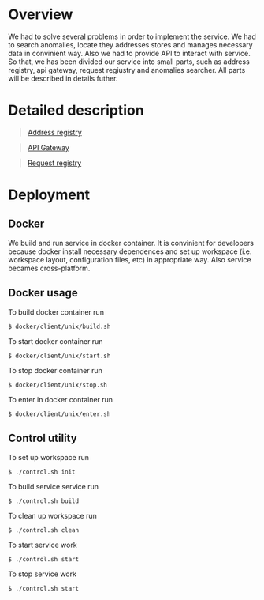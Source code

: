 # Overview #

We had to solve several problems in order to implement the service. We had to search anomalies, locate they addresses
stores and manages necessary data in convinient way. Also we had to provide API to interact with service. So that, we
has been divided our service into small parts, such as address registry, api gateway, request regiustry and anomalies
searcher. All parts will be described in details futher.

# Detailed description #

> [Address registry](address_registry/README.md)

> [API Gateway](gateway/README.md)

> [Request registry](request_registry/README.md)

# Deployment #

## Docker ##

We build and run service in docker container. It is convinient for developers because docker install necessary
dependences and set up workspace (i.e. workspace layout, configuration files, etc) in appropriate way. Also service
becames cross-platform.

## Docker usage ##

To build docker container run
```
$ docker/client/unix/build.sh
```

To start docker container run
```
$ docker/client/unix/start.sh
```

To stop docker container run
```
$ docker/client/unix/stop.sh
```

To enter in docker container run
```
$ docker/client/unix/enter.sh
```

## Control utility ##

To set up workspace run
```
$ ./control.sh init 
```

To build service service run
```
$ ./control.sh build
```

To clean up workspace run
```
$ ./control.sh clean
```

To start service work
```
$ ./control.sh start
```

To stop service work
```
$ ./control.sh start
```
